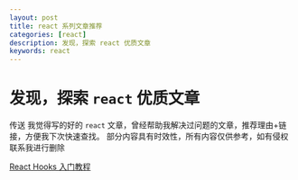 ```yaml
---
layout: post
title: react 系列文章推荐
categories: [react]
description: 发现，探索 react 优质文章
keywords: react
---
```


# 发现，探索 `react` 优质文章
传送 我觉得写的好的 `react` 文章，曾经帮助我解决过问题的文章，推荐理由+链接，方便我下次快速查找。
部分内容具有时效性，所有内容仅供参考，如有侵权联系我进行删除

[React Hooks 入门教程](http://www.ruanyifeng.com/blog/2019/09/react-hooks.html)